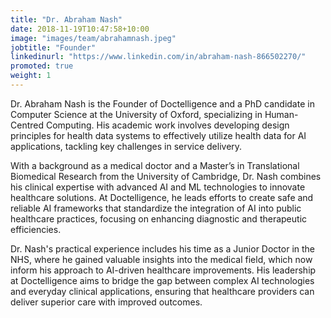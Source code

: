 ```yaml
---
title: "Dr. Abraham Nash"
date: 2018-11-19T10:47:58+10:00
image: "images/team/abrahamnash.jpeg"
jobtitle: "Founder"
linkedinurl: "https://www.linkedin.com/in/abraham-nash-866502270/"
promoted: true
weight: 1
---
```


Dr. Abraham Nash is the Founder of Doctelligence and a PhD candidate in Computer Science at the University of Oxford, specializing in Human-Centred Computing. His academic work involves developing design principles for health data systems to effectively utilize health data for AI applications, tackling key challenges in service delivery.

With a background as a medical doctor and a Master’s in Translational Biomedical Research from the University of Cambridge, Dr. Nash combines his clinical expertise with advanced AI and ML technologies to innovate healthcare solutions. At Doctelligence, he leads efforts to create safe and reliable AI frameworks that standardize the integration of AI into public healthcare practices, focusing on enhancing diagnostic and therapeutic efficiencies.

Dr. Nash's practical experience includes his time as a Junior Doctor in the NHS, where he gained valuable insights into the medical field, which now inform his approach to AI-driven healthcare improvements. His leadership at Doctelligence aims to bridge the gap between complex AI technologies and everyday clinical applications, ensuring that healthcare providers can deliver superior care with improved outcomes.
